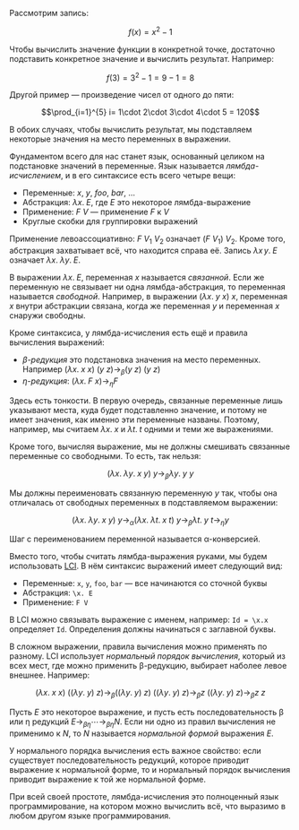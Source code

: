 Рассмотрим запись:

$$f(x) = x^2 - 1$$

Чтобы вычислить значение функции в конкретной точке, достаточно подставить конкретное значение и вычислить результат. Например:

$$f(3) = 3^2 - 1 = 9 - 1 = 8$$

Другой пример — произведение чисел от одного до пяти:

$$\prod_{i=1}^{5} i= 1\cdot 2\cdot 3\cdot 4\cdot 5 = 120$$

В обоих случаях, чтобы вычислить результат, мы подставляем некоторые значения на место переменных в выражении.

Фундаментом всего для нас станет язык, основанный целиком на подстановке значений в переменные. Язык называется *лямбда-исчислением*, и в его синтаксисе есть всего четыре вещи:

- Переменные: $x$, $y$, $foo$, $bar$, …
- Абстракция: $\lambda x.\; E$, где $E$ это некоторое лямбда-выражение
- Применение: $F\ V$ — применение $F$ к $V$
- Круглые скобки для группировки выражений

Применение левоассоциативно: $F\ V_1\ V_2$ означает $(F\ V_1)\ V_2$. Кроме того, абстракция захватывает всё, что находится справа её. Запись $\lambda x\,y.\;E$ означает $\lambda x.\;\lambda y.\;E$.

В выражении $\lambda x.\; E$, переменная $x$ называется *связанной*. Если же переменную не связывает ни одна лямбда-абстракция, то переменная называется *свободной*. Например, в выражении $(\lambda x.\; y\ x)\ x$, переменная $x$ внутри абстракции связана, когда же переменная $y$ и переменная $x$ снаружи свободны.

Кроме синтаксиса, у лямбда-исчисления есть ещё и правила вычисления выражений:

- *β-редукция* это подстановка значения на место переменных. Например $(\lambda x.\;x\ x)\ (y\ z) \to_\beta (y\ z)\ (y\ z)$
- *η-редукция*: $(\lambda x.\; F\ x) \to_\eta F$

Здесь есть тонкости. В первую очередь, связанные переменные лишь указывают места, куда будет подставленно значение, и потому не имеет значения, как именно эти переменные названы. Поэтому, например, мы считаем $\lambda x.\;x$ и $\lambda t.\; t$ одними и теми же выражениями.

Кроме того, вычисляя выражение, мы не должны смешивать связанные переменные со свободными. То есть, так нельзя:

$$(\lambda x.\;\lambda y.\; x\ y)\ y \to_\beta \lambda y.\; y\ y$$

Мы должны переименовать связанную переменную $y$ так, чтобы она отличалась от свободных переменных в подставляемом выражении:

$$(\lambda x.\;\lambda y.\; x\ y)\ y \to_\alpha (\lambda x.\;\lambda t.\; x\ t)\ y \to_\beta \lambda t.\; y\ t \to_\eta y$$

Шаг с переименованием переменной называется α-конверсией.

Вместо того, чтобы считать лямбда-выражения руками, мы будем использовать [LCI](https://www.chatzi.org/lci/). В нём синтаксис выражений имеет следующий вид:

- Переменные: `x`, `y`, `foo`, `bar` — все начинаются со сточной буквы
- Абстракция: `\x. E`
- Применение: `F V`

В LCI можно связывать выражение с именем, например: `Id = \x.x` определяет `Id`. Определения должны начинаться с заглавной буквы.

В сложном выражении, правила вычисления можно применять по разному. LCI использует *нормальный порядок вычисления*, который из всех мест, где можно применить β-редукцию, выбирает наболее левое внешнее. Например:

$$(\lambda x.\; x\ x)\ ((\lambda y.\;y)\ z) \to_\beta ((\lambda y.\;y)\ z)\ ((\lambda y.\;y)\ z) \to_\beta z\ ((\lambda y.\;y)\ z) \to_\beta z\ z$$

Пусть $E$ это некоторое выражение, и пусть есть последовательность β или η редукций $E \to_{\beta\eta} \cdots \to_{\beta\eta} N$. Если ни одно из правил вычисления не применимо к $N$, то $N$ называется *нормальной формой* выражения $E$.

У нормального порядка вычисления есть важное свойство: если существует последовательность редукций, которое приводит выражение к нормальной форме, то и нормальный порядок вычисления приводит выражение к той же нормальной форме.

При всей своей простоте, лямбда-исчисления это полноценный язык программирование, на котором можно вычислить всё, что выразимо в любом другом языке программирования.
